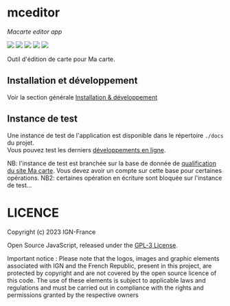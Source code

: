 # mceditor 
*Macarte editor app*

![](https://img.shields.io/github/v/release/IGNF-Ma-carte/mceditor)
![](https://img.shields.io/github/stars/IGNF-Ma-carte/mceditor)
![](https://img.shields.io/github/commit-activity/m/IGNF-Ma-carte/mceditor)
![](https://img.shields.io/github/contributors/IGNF-Ma-carte/mceditor)
![](https://img.shields.io/github/license/IGNF-Ma-carte/mceditor)

Outil d'édition de carte pour Ma carte.

## Installation et développement

Voir la section générale [Installation & développement](https://github.com/IGNF-Ma-carte/.github/blob/main/DEVELOPING.md)

## Instance de test

Une instance de test de l'application est disponible dans le répertoire `./docs` du projet.   
Vous pouvez test les derniers [développements en ligne](https://ignf-ma-carte.github.io/mceditor/).

NB: l'instance de test est branchée sur la base de donnée de [qualification du site Ma carte](https://macarte-qualif.ign.fr/). Vous devez avoir un compte sur cette base pour certaines opérations.
NB2: certaines opération en écriture sont bloquée sur l'instance de test...

# LICENCE

Copyright (c) 2023 IGN-France

Open Source JavaScript, released under the [GPL-3 License](./LICENSE).

Important notice : Please note that the logos, images and graphic elements associated with IGN and the French Republic, present in this project, are protected by copyright and are not covered by the open source licence of this code. The use of these elements is subject to applicable laws and regulations and must be carried out in compliance with the rights and permissions granted by the respective owners
